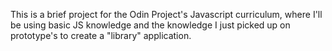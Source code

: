 This is a brief project for the Odin Project's Javascript curriculum, where I'll be using basic JS knowledge and the knowledge I just picked up on prototype's to create a "library" application.

